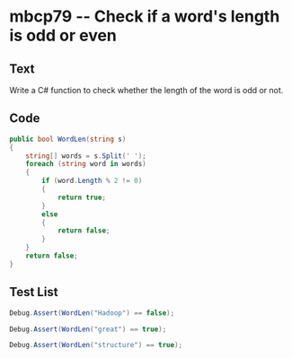 # mbcp79 -- Check if a word's length is odd or even

## Text

Write a C# function to check whether the length of the word is odd or not.

## Code

```csharp
public bool WordLen(string s) 
{ 
    string[] words = s.Split(' '); 
    foreach (string word in words) 
    { 
        if (word.Length % 2 != 0) 
        { 
            return true; 
        } 
        else 
        { 
            return false; 
        } 
    } 
    return false; 
}
```

## Test List

```csharp
Debug.Assert(WordLen("Hadoop") == false);
```

```csharp
Debug.Assert(WordLen("great") == true);
```

```csharp
Debug.Assert(WordLen("structure") == true);
```
